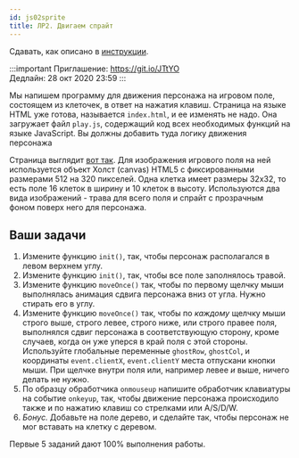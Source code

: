 ```yaml
---
id: js02sprite
title: ЛР2. Двигаем спрайт
---
```


Сдавать, как описано в [инструкции](labs.md).

:::important
Приглашение: https://git.io/JTtYO <br/>
Дедлайн: 28 окт 2020 23:59
:::

Мы напишем программу для движения персонажа на игровом поле,
состоящем из клеточек, в ответ на нажатия клавиш. 
Страница на языке HTML уже готова, называется `index.html`, 
и ее изменять не надо. Она загружает файл `play.js`,
содержащий код всех необходимых функций на языке JavaScript.
Вы должны добавить туда логику движения персонажа

Страница выглядит [вот так](./index.html). Для изображения 
игрового поля на ней используется объект Холст (canvas) HTML5 
с фиксированными размерами 512 на 320 пикселей. Одна клетка
имеет размеры 32x32, то есть поле 16 клеток в ширину и 10 клеток
в высоту. Используются два вида изображений - трава для всего поля
и спрайт с прозрачным фоном поверх него для персонажа.

## Ваши задачи

1. Измените функцию `init()`, так, чтобы персонаж располагался в 
   левом верхнем углу.
2. Измените функцию `init()`, так, чтобы все поле заполнялось травой.
3. Измените функцию `moveOnce()` так, чтобы по первому щелчку мыши 
   выполнялась анимация сдвига персонажа вниз от угла. Нужно стирать его в углу.
4. Измените функцию `moveOnce()` так, чтобы по *каждому* щелчку мыши 
   строго выше, строго левее, строго ниже, или строго правее поля,
   выполнялся сдвиг персонажа в соответствующую сторону, кроме случаев,
   когда он уже уперся в край поля с этой стороны. Используйте глобальные
   переменные `ghostRow`, `ghostCol`, и координаты `event.clientX`, 
   `event.clientY` места отпускани кнопки мыши. При щелчке внутри поля
   или, например левее *и* выше, ничего делать не нужно.
5. По образцу обработчика `onmouseup` напишите обработчик клавиатуры на событие
   `onkeyup`, так, чтобы движение персонажа происходило также и по нажатию
   клавиш со стрелками или A/S/D/W.
6. *Бонус.* Добавьте на поле дерево, и сделайте так, чтобы персонаж не 
   мог вставать на клетку с деревом.

Первые 5 заданий дают 100% выполнения работы.
